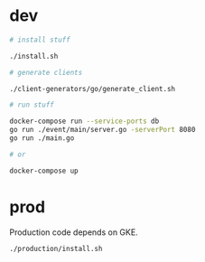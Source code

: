 # dev

```sh
# install stuff

./install.sh

# generate clients

./client-generators/go/generate_client.sh

# run stuff

docker-compose run --service-ports db
go run ./event/main/server.go -serverPort 8080
go run ./main.go

# or

docker-compose up
```

# prod

Production code depends on GKE.

```
./production/install.sh
```
